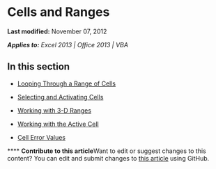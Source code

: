 
# Cells and Ranges

 **Last modified:** November 07, 2012

 _**Applies to:** Excel 2013 | Office 2013 | VBA_

## In this section


-  [Looping Through a Range of Cells](ee134d2e-851d-eaaa-009a-90fff7db7517.md)
    
-  [Selecting and Activating Cells](bdfead4b-0909-e67d-e478-7fb33aceec79.md)
    
-  [Working with 3-D Ranges](f80e1976-6d24-8539-8dbe-f0072bbac60f.md)
    
-  [Working with the Active Cell](85624b78-b740-6d9b-12cb-b80332c1bf1d.md)
    
-  [Cell Error Values](cc4ccabf-37f0-b33d-c03f-13763b85e440.md)
    

****   **Contribute to this article**Want to edit or suggest changes to this content? You can edit and submit changes to  [this article](https://github.com/jhershey00/VBA_Excel_Test/OpenXMLCon/articles/7fba7d06-0d7b-4a09-a62d-04d67850081b.md) using GitHub.

